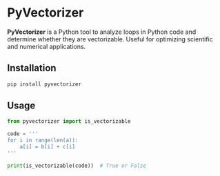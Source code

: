 # PyVectorizer

**PyVectorizer** is a Python tool to analyze loops in Python code and determine whether they are vectorizable. Useful for optimizing scientific and numerical applications.

## Installation

```bash
pip install pyvectorizer
```

## Usage

```python
from pyvectorizer import is_vectorizable

code = '''
for i in range(len(a)):
    a[i] = b[i] + c[i]
'''

print(is_vectorizable(code))  # True or False
```